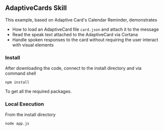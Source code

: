 ## AdaptiveCards Skill ##

This example, based on Adaptive Card's Calendar Reminder, demonstrates
- How to load an AdaptiveCard file `card.json` and attach it to the message
- Read the speak text attached to the AdaptiveCard via Cortana
- Handle spoken responses to the card without requiring the user interact with visual elements

### Install ###
After downloading the code, connect to the install directory and via command shell
```
npm install
```
To get all the required packages.

### Local Execution ###
From the install directory
```
node app.js
```